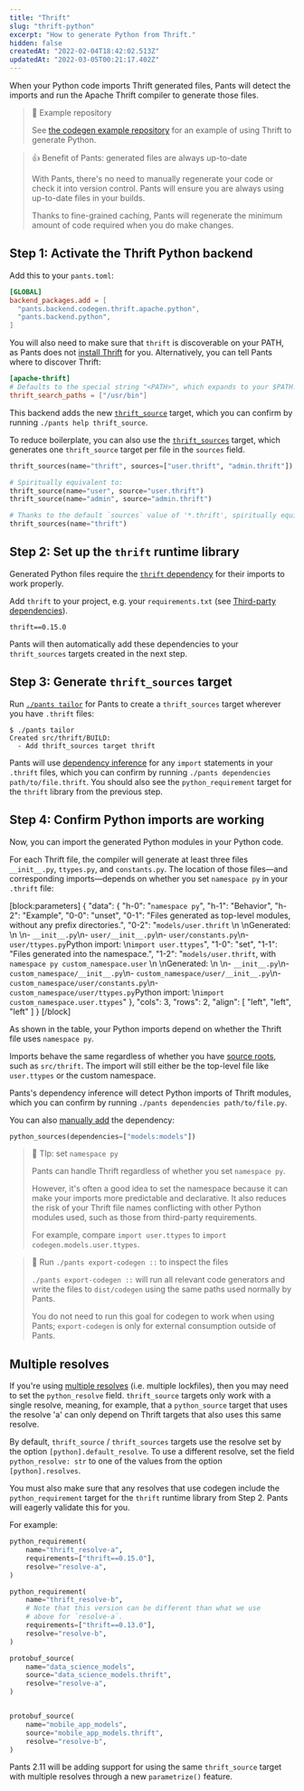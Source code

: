 ```yaml
---
title: "Thrift"
slug: "thrift-python"
excerpt: "How to generate Python from Thrift."
hidden: false
createdAt: "2022-02-04T18:42:02.513Z"
updatedAt: "2022-03-05T00:21:17.402Z"
---
```

When your Python code imports Thrift generated files, Pants will detect the imports and run the Apache Thrift compiler to generate those files.

> 📘 Example repository
> 
> See [the codegen example repository](https://github.com/pantsbuild/example-codegen) for an example of using Thrift to generate Python.

> 👍 Benefit of Pants: generated files are always up-to-date
> 
> With Pants, there's no need to manually regenerate your code or check it into version control. Pants will ensure you are always using up-to-date files in your builds.
> 
> Thanks to fine-grained caching, Pants will regenerate the minimum amount of code required when you do make changes.

Step 1: Activate the Thrift Python backend
------------------------------------------

Add this to your `pants.toml`:

```toml pants.toml
[GLOBAL]
backend_packages.add = [
  "pants.backend.codegen.thrift.apache.python",
  "pants.backend.python",
]
```

You will also need to make sure that `thrift` is discoverable on your PATH, as Pants does not [install Thrift](https://thrift.apache.org/docs/install/) for you. Alternatively, you can tell Pants where to discover Thrift:

```toml pants.toml
[apache-thrift]
# Defaults to the special string "<PATH>", which expands to your $PATH.
thrift_search_paths = ["/usr/bin"]
```

This backend adds the new [`thrift_source`](doc:reference-thrift_source) target, which you can confirm by running `./pants help thrift_source`. 

To reduce boilerplate, you can also use the [`thrift_sources`](doc:reference-thrift_sources) target, which generates one `thrift_source` target per file in the `sources` field.

```python BUILD
thrift_sources(name="thrift", sources=["user.thrift", "admin.thrift"])

# Spiritually equivalent to:
thrift_source(name="user", source="user.thrift")
thrift_source(name="admin", source="admin.thrift")

# Thanks to the default `sources` value of '*.thrift', spiritually equivalent to:
thrift_sources(name="thrift")
```

Step 2: Set up the `thrift` runtime library
-------------------------------------------

Generated Python files require the [`thrift` dependency](https://pypi.org/project/thrift/) for their imports to work properly.

Add `thrift` to your project, e.g. your `requirements.txt` (see [Third-party dependencies](doc:python-third-party-dependencies)).

```text requirements.txt
thrift==0.15.0
```

Pants will then automatically add these dependencies to your `thrift_sources` targets created in the next step.

Step 3: Generate `thrift_sources` target
----------------------------------------

Run [`./pants tailor`](doc:initial-configuration#5-generate-build-files) for Pants to create a `thrift_sources` target wherever you have `.thrift` files:

```
$ ./pants tailor
Created src/thrift/BUILD:
  - Add thrift_sources target thrift
```

Pants will use [dependency inference](doc:targets) for any `import` statements in your `.thrift` files, which you can confirm by running `./pants dependencies path/to/file.thrift`. You should also see the `python_requirement` target for the `thrift` library from the previous step.

Step 4: Confirm Python imports are working
------------------------------------------

Now, you can import the generated Python modules in your Python code.

For each Thrift file, the compiler will generate at least three files `__init__.py`, `ttypes.py`, and `constants.py`. The location of those files—and corresponding imports—depends on whether you set `namespace py` in your `.thrift` file:

[block:parameters]
{
  "data": {
    "h-0": "`namespace py`",
    "h-1": "Behavior",
    "h-2": "Example",
    "0-0": "unset",
    "0-1": "Files generated as top-level modules, without any prefix directories.",
    "0-2": "`models/user.thrift`  \n  \nGenerated:  \n  \n- `__init__.py`\n- `user/__init__.py`\n- `user/constants.py`\n- `user/ttypes.py`Python import:  \n`import user.ttypes`",
    "1-0": "set",
    "1-1": "Files generated into the namespace.",
    "1-2": "`models/user.thrift`, with `namespace py custom_namespace.user`  \n  \nGenerated:  \n  \n- `__init__.py`\n- `custom_namespace/__init__.py`\n- `custom_namespace/user/__init__.py`\n- `custom_namespace/user/constants.py`\n- `custom_namespace/user/ttypes.py`Python import:  \n`import custom_namespace.user.ttypes`"
  },
  "cols": 3,
  "rows": 2,
  "align": [
    "left",
    "left",
    "left"
  ]
}
[/block]

As shown in the table, your Python imports depend on whether the Thrift file uses `namespace py`.

Imports behave the same regardless of whether you have [source roots](doc:source-roots), such as `src/thrift`. The import will still either be the top-level file like `user.ttypes` or the custom namespace.

Pants's dependency inference will detect Python imports of Thrift modules, which you can confirm by running `./pants dependencies path/to/file.py`.

You can also [manually add](doc:targets) the dependency:

```python src/py/BUILD
python_sources(dependencies=["models:models"])
```

> 📘 TIp: set `namespace py`
> 
> Pants can handle Thrift regardless of whether you set `namespace py`. 
> 
> However, it's often a good idea to set the namespace because it can make your imports more predictable and declarative. It also reduces the risk of your Thrift file names conflicting with other Python modules used, such as those from third-party requirements.
> 
> For example, compare `import user.ttypes` to `import codegen.models.user.ttypes`.

> 📘 Run `./pants export-codegen ::` to inspect the files
> 
> `./pants export-codegen ::` will run all relevant code generators and write the files to `dist/codegen` using the same paths used normally by Pants.
> 
> You do not need to run this goal for codegen to work when using Pants; `export-codegen` is only for external consumption outside of Pants.

Multiple resolves
-----------------

If you're using [multiple resolves](doc:python-third-party-dependencies) (i.e. multiple lockfiles), then you may need to set the `python_resolve` field. `thrift_source` targets only work with a single resolve, meaning, for example, that a `python_source` target that uses the resolve 'a' can only depend on Thrift targets that also uses this same resolve.

By default, `thrift_source` / `thrift_sources` targets use the resolve set by the option `[python].default_resolve`. To use a different resolve, set the field `python_resolve: str` to one of the values from the option `[python].resolves`.

You must also make sure that any resolves that use codegen include the `python_requirement` target for the `thrift` runtime library from Step 2. Pants will eagerly validate this for you.

For example:

```python BUILD
python_requirement(
    name="thrift_resolve-a",
    requirements=["thrift==0.15.0"],
    resolve="resolve-a",
)

python_requirement(
    name="thrift_resolve-b",
    # Note that this version can be different than what we use 
    # above for `resolve-a`.
    requirements=["thrift==0.13.0"],
    resolve="resolve-b",
)

protobuf_source(
    name="data_science_models",
    source="data_science_models.thrift",
    resolve="resolve-a",
)


protobuf_source(
    name="mobile_app_models",
    source="mobile_app_models.thrift",
    resolve="resolve-b",
)
```

Pants 2.11 will be adding support for using the same `thrift_source` target with multiple resolves through a new `parametrize()` feature.
